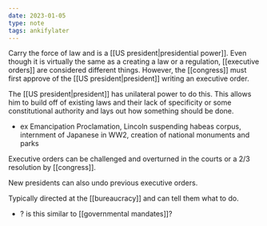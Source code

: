 ```yaml
---
date: 2023-01-05
type: note
tags: ankifylater
---
```


Carry the force of law and is a [[US president|presidential power]]. Even though it is virtually the same as a creating a law or a regulation, [[executive orders]] are considered different things. However, the [[congress]] must first approve of the [[US president|president]] writing an executive order.

The [[US president|president]] has unilateral power to do this. This allows him to build off of existing laws and their lack of specificity or some constitutional authority and lays out how something should be done.
- ex Emancipation Proclamation, Lincoln suspending habeas corpus, internment of Japanese in WW2, creation of national monuments and parks

Executive orders can be challenged and overturned in the courts or a 2/3 resolution by [[congress]].

New presidents can also undo previous executive orders.

Typically directed at the [[bureaucracy]] and can tell them what to do.

- ? is this similar to [[governmental mandates]]?
